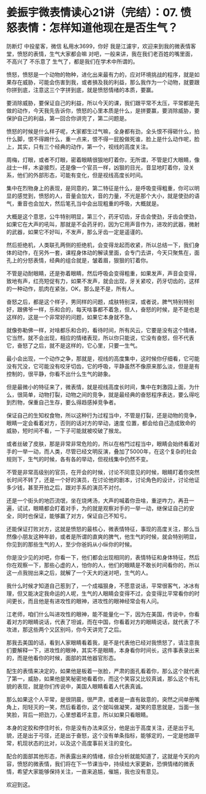 # 姜振宇微表情读心21讲（完结）：07. 愤怒表情：怎样知道他现在是否生气？

防断灯 中投星客，微信 私用水3699，你好 我是江濾宇，欢迎来到我的微表情客堂，愤怒的表情，生气大家都会嘛 对吧，一般来讲，我在我们老百姓的嘴里面，不高兴了 不乐意了 生气了，都是我们在学术中所谓的。

愤怒，愤怒是一个动物的物种，进化出来最有力的，应对环境挑战的程序，就是如果存在威胁，可能会伤害到我，或者損及我的利益，那么我作为一个动物，就要跟你拼到底，注意这三个字拼到底，就是愤怒情绪的本质，要赢。

要消除威胁，要保证自己的利益，所以今天的课，我们跟平常不太压，平常都是先做的动作，今天我先告诉你，愤怒的心里本质是什么，是拼要赢，要消除威胁，要保护自己的利益，第一回合你讲完了，第二问题是。

愤怒的时候是什么样子呢，大家都生过气嘛，全身都有劲，全头恨不得砸什么，拍什么脚，恨不得踢什么，重一点来，恨不得一屁股做死谁，脸上是什么动作呢，脸上，其实，只有三个经典的动作，第一个，视线的高度关注。

周梅，灯眼，或者不灯眼，密着眼睛很狠地盯着你，无所谓，不管是灯大眼睛，像战士一样，木姿接烈，还是像一个官员一样，凶狠的目光，音显地盯着你，没关系，他们的外部形态，可能有变化，但是视线高度长时间。

集中在烈物身上的表现，是同意的，第二特征是什么，是呼吸变得粗重，你可以明显的感觉到，愤怒的人，音量会加大，音的力量，不光是那个大小，就是使劲的语气，重音也会加大，然后笔孔当中会出现粗重的呼吸，大概就是。

大概是这个意思，公牛特别明显，第三个，药牙切齿，牙齿会使劲，牙齿会使劲，如果它在大声的吼叫，那就是不会药牙的，因为它用声音作为，进攻的武器，微射的武器，如果它不好叫，不发声，那么牙齿一定是遥谨的。

然后拒绝机，人类联孔两侧的拒绝机，会变得龙起而收紧，所以总结一下，我们身体的动作，在另外一套，课程身体动的解读里面，会专门去讲，今天只聚焦在，面孔上的分怒表情，经典的组合就是，皱着眉，狠狠的钉着你。

不管是动耐眼睛，还是弥着眼睛，然后呼吸会变得粗重，如果发声，声音会变得，致地有声，红亮短促有力，如果不发声，就会出现，牙关紧咬，药牙切齿的，这样的一种动作，肌肉在紧张，OK，那么是不是，所有人。

奋怒之后，都是这个样子，男同样的问题，成肤特别深，或者说，脾气特别特别好，跟佛爷一样，乐和合的，每天啥事都不着急，但人，奋怒的时候，是不是也是这样的，这是一个非常好的问题，如果它本身就不急。

就像弥勒佛一样，对啥都乐和合的，看待时间，所有风云，它要是没有这个情绪，它当然，就不会出现，相应的情绪表现，所以你只能说，它没有奋怒，但不代表它，奋怒了之后，就不是这样的，它心里，只要一生气。

最小会出现，一个动作之争，那就是，视线的高度集中，这时候你仔细看，它可能没有咒没，它可能没有咬牙切齿，它的呼吸，平静虽然不像原来那么淡，但是是有控制的，很平静，你看不出什么生气的跡象。

但是最微小的特征来了，微表情，就是视线高度长时间，集中在刺激园上面，为什么，很简单，动物打裂，动物之间的竞争，就是最经典的奋怒程序表达，要么得吃到烈物，保重自己生存，要么得趋感掉竞争者。

保证自己的生知权食物，所以这种行为过程当中，不管是打裂，还是动物的竞争，眼睛一定会看着对方，否则的话对方的举动，速度 位置，都会给自己造成致命的威胁，短时间不看，一下子可能就被咬破了猴龙。

或者丝破了皮肤，那是非常非常危险的，所以在格鬥过程当中，眼睛会始终看着对手的一举一动，而人类，尽管已经文明反演，叠加了5000年，在这个复杂的社会规则下，生气的时候，各有各的举动，但视线集中仍然不变。

不管是非常高级别的官员，在开会的时候，讨论不同意见的时候，眼睛盯着你突然长时间不转了，还是一个好的演员，在讨论他的剧本，讨论角色的设计，讨论他证多少钱，甚至开拍之后，跟对手系的演员不对付。

还是一个街头的地匹流氓，坐在烧烤汤，大声的喊着你丑啥，重逆咋力，再丑一遍，试试，眼睛都会盯着对手，为的就是观察对手的一举一动，继保证自己的安全，同时也保证，能够赢了对方，保证自己不知亏。

还能保证打败对方，这就是愤怒的最核心，微表情特征，事现的高度关注，那么当然像小朋友这种年龄，或者是所谓的直爽的脾气，他生气的时候，就会特别明显，你见到的那些生气的人，至少你爸妈从小纵你的时候。

你是没少见的对吧，你看一下，他们都会出现相同的，表情特征和身体特征，然后你在观察一下，那些心虚的人，怕你的人，他们的眼睛是不敢长时间看你的，所以这一点我抛出来之后，就解了一个天大的迷对吧，生气的人。

我什么时候才知道自己惹到了，一个成福狠身，不愿意说话，平常很客气，冰冰有理，但又能决定我命运的人呢，生气的人眼睛会变得不过，会变得比平常看你的时间更长，而且他是有进攻性的眼神，进攻性的眼神经常会有人问。

江老师，咱们什么叫进攻性的眼神，能不能量化一下，因为在美国，传说中，你看着对方的眼睛说话，代表了坦诚，而在中国，你看着对方的眼睛说话，就代表了不攻进，那这些两个又区别吗，你今天讲完了之后。

那我去美国的话，看到人家眼睛看着我，是不是代表他已经对我愤怒了，请注意我们要解释一下，进攻性的眼神，其实不是眼睛，本身看你时间长，这件事表录出来的，而是他看你的时候，面部的其他器官形态。

配生的表情来决定的，如果他是板着一张脸，严肃的面孔看着你，那么这个就代表了第一，威胁，如果他是笑秘密地看着你，而这个笑容又比较真诚，那么这个有礼貌的表现，就是你们传说中，美国人眼睛看着人代表真诚。

那么如果这个人平常，是很阴晨，很严肃，或者是一直有敌意的，突然之间单册嘴角上，阳轻灭的一笑，然后看着你，这个就叫做凝笑，凝笑的意思就是，当面一张笑脸，背后一把劲刀，心里想着坏主意，所以如果只看眼睛。

本身的定胶和停住时长，你是没有办法来区分，他是出于高度关注，还是出于礼貌，还是出于弓径，还是出于奋怒，这个没有单条指标，能够定的，一定是他跟平常，机现状态的比对，以及这个高度事前关注的变化。

配合的面部其他形态，所表露出来的情绪，综合分析就能知道了，这就是今天的内容，愤怒的微表情，我们将在下一节课当中，持续给大家更新，恐惧情绪的微表情，希望大家能够保持关注，一直来追尴，催尴，我也没有意见。

欢迎到这。